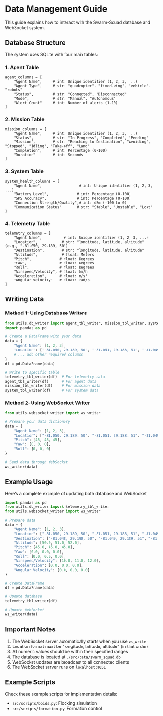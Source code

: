 # Data Management Guide

This guide explains how to interact with the Swarm-Squad database and WebSocket system.

## Database Structure

The system uses SQLite with four main tables:

### 1. Agent Table
```
agent_columns = [
    "Agent Name",     # int: Unique identifier (1, 2, 3, ...)
    "Agent Type",     # str: "quadcopter", "fixed-wing", "vehicle", "robots"
    "Status",         # str: "Connected", "Disconnected"
    "Mode",           # str: "Manual", "Autonomous"
    "Alert Count"     # int: Number of alerts (1-10)
]
```

### 2. Mission Table
```
mission_columns = [
    "Agent Name",     # int: Unique identifier (1, 2, 3, ...)
    "Status",         # str: "In Progress", "Completed", "Pending"
    "Mission",        # str: "Reaching to Destination", "Avoiding", "Stopped", "Idling", "Take-off", "Land"
    "Completion",     # int: Percentage (0-100)
    "Duration"        # int: Seconds
]
```

### 3. System Table
```
system_health_columns = [
    "Agent Name",                 # int: Unique identifier (1, 2, 3, ...)
    "Battery Level",             # int: Percentage (0-100)
    "GPS Accuracy",              # int: Percentage (0-100)
    "Connection Strength/Quality",# int: dBm (-100 to 0)
    "Communication Status"       # str: "Stable", "Unstable", "Lost"
]
```

### 4. Telemetry Table
```
telemetry_columns = [
    "Agent Name",          # int: Unique identifier (1, 2, 3, ...)
    "Location",           # str: "longitude, latitude, altitude" (e.g., "-81.050, 29.189, 50")
    "Destination",        # str: "longitude, latitude, altitude"
    "Altitude",           # float: Meters
    "Pitch",             # float: Degrees
    "Yaw",               # float: Degrees
    "Roll",              # float: Degrees
    "Airspeed/Velocity", # float: km/h
    "Acceleration",      # float: m/s²
    "Angular Velocity"   # float: rad/s
]
```

## Writing Data

### Method 1: Using Database Writers
```python
from utils.db_writer import agent_tbl_writer, mission_tbl_writer, system_tbl_writer, telemetry_tbl_writer
import pandas as pd

# Create a DataFrame with your data
data = {
    "Agent Name": [1, 2, 3],
    "Location": ["-81.050, 29.189, 50", "-81.051, 29.188, 51", "-81.049, 29.187, 52"],
    # ... add other required columns
}
df = pd.DataFrame(data)

# Write to specific table
telemetry_tbl_writer(df)  # For telemetry data
agent_tbl_writer(df)      # For agent data
mission_tbl_writer(df)    # For mission data
system_tbl_writer(df)     # For system data
```

### Method 2: Using WebSocket Writer
```python
from utils.websocket_writer import ws_writer

# Prepare your data dictionary
data = {
    "Agent Name": [1, 2, 3],
    "Location": ["-81.050, 29.189, 50", "-81.051, 29.188, 51", "-81.049, 29.187, 52"],
    "Pitch": [45, 45, 45],
    "Yaw": [0, 0, 0],
    "Roll": [0, 0, 0]
}

# Send data through WebSocket
ws_writer(data)
```

## Example Usage

Here's a complete example of updating both database and WebSocket:

```python
import pandas as pd
from utils.db_writer import telemetry_tbl_writer
from utils.websocket_writer import ws_writer

# Prepare data
data = {
    "Agent Name": [1, 2, 3],
    "Location": ["-81.050, 29.189, 50", "-81.051, 29.188, 51", "-81.049, 29.187, 52"],
    "Destination": ["-81.048, 29.190, 50", "-81.049, 29.189, 51", "-81.047, 29.188, 52"],
    "Altitude": [50.0, 51.0, 52.0],
    "Pitch": [45.0, 45.0, 45.0],
    "Yaw": [0.0, 0.0, 0.0],
    "Roll": [0.0, 0.0, 0.0],
    "Airspeed/Velocity": [10.0, 11.0, 12.0],
    "Acceleration": [0.0, 0.0, 0.0],
    "Angular Velocity": [0.0, 0.0, 0.0]
}

# Create DataFrame
df = pd.DataFrame(data)

# Update database
telemetry_tbl_writer(df)

# Update WebSocket
ws_writer(data)
```

## Important Notes

1. The WebSocket server automatically starts when you use `ws_writer`
2. Location format must be "longitude, latitude, altitude" (in that order)
3. All numeric values should be within their specified ranges
4. The database is located at `./src/data/swarm_squad.db`
5. WebSocket updates are broadcast to all connected clients
6. The WebSocket server runs on `localhost:8051`

## Example Scripts

Check these example scripts for implementation details:
- `src/scripts/boids.py`: Flocking simulation
- `src/scripts/formation.py`: Formation control
